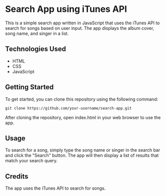 # Search App using iTunes API

This is a simple search app written in JavaScript that uses the iTunes API to search for songs based on user input. The app displays the album cover, song name, and singer in a list.

## Technologies Used

- HTML
- CSS
- JavaScript

## Getting Started
To get started, you can clone this repository using the following command:
```
git clone https://github.com/your-username/search-app.git
```
After cloning the repository, open index.html in your web browser to use the app.

## Usage

To search for a song, simply type the song name or singer in the search bar and click the "Search" button. The app will then display a list of results that match your search query.

## Credits

The app uses the iTunes API to search for songs.
